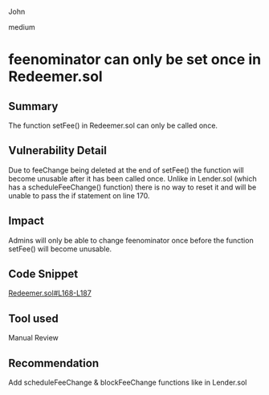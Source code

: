 John

medium

# feenominator can only be set once in Redeemer.sol

## Summary

The function setFee() in Redeemer.sol can only be called once.

## Vulnerability Detail

Due to feeChange being deleted at the end of setFee() the function will become unusable after it has been called once. Unlike in Lender.sol (which has a scheduleFeeChange() function) there is no way to reset it and will be unable to pass the if statement on line 170.

## Impact

Admins will only be able to change feenominator once before the function setFee() will become unusable.

## Code Snippet

[Redeemer.sol#L168-L187](https://github.com/sherlock-audit/2022-10-illuminate/blob/main/src/Redeemer.sol#L168-L187)

## Tool used

Manual Review

## Recommendation

Add scheduleFeeChange & blockFeeChange functions like in Lender.sol